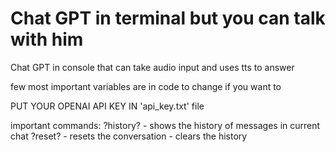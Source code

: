 # Chat GPT in terminal but you can talk with him
 Chat GPT in console that can take audio input and uses tts to answer

few most important variables are in code to change if you want to

PUT YOUR OPENAI API KEY IN 'api_key.txt' file

important commands:
?history? - shows the history of messages in current chat
?reset? - resets the conversation - clears the history
